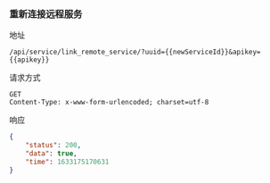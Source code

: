 ### 重新连接远程服务

地址

```
/api/service/link_remote_service/?uuid={{newServiceId}}&apikey={{apikey}}
```

请求方式

```
GET
Content-Type: x-www-form-urlencoded; charset=utf-8
```

响应
```json
{
    "status": 200,
    "data": true,
    "time": 1633175170631
}
```